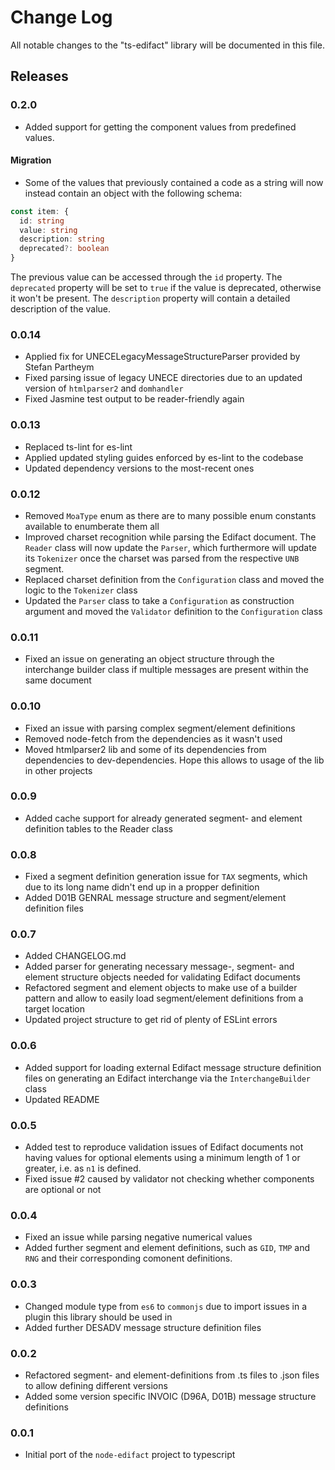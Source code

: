 # Change Log

All notable changes to the "ts-edifact" library will be documented in this file.

## Releases

### 0.2.0

- Added support for getting the component values from predefined values.

#### Migration

- Some of the values that previously contained a code as a string will now instead contain an object with the following schema:

```ts
const item: {
  id: string
  value: string
  description: string
  deprecated?: boolean
}
```

The previous value can be accessed through the `id` property. The `deprecated` property will be set to `true` if the value is deprecated, otherwise it won't be present. The `description` property will contain a detailed description of the value.

### 0.0.14

- Applied fix for UNECELegacyMessageStructureParser provided by Stefan Partheym
- Fixed parsing issue of legacy UNECE directories due to an updated version of `htmlparser2` and `domhandler`
- Fixed Jasmine test output to be reader-friendly again

### 0.0.13

- Replaced ts-lint for es-lint
- Applied updated styling guides enforced by es-lint to the codebase
- Updated dependency versions to the most-recent ones

### 0.0.12

- Removed `MoaType` enum as there are to many possible enum constants available to enumberate them all
- Improved charset recognition while parsing the Edifact document. The `Reader` class will now update the `Parser`, which furthermore will update its `Tokenizer` once the charset was parsed from the respective `UNB` segment.
- Replaced charset definition from the `Configuration` class and moved the logic to the `Tokenizer` class
- Updated the `Parser` class to take a `Configuration` as construction argument and moved the `Validator` definition to the `Configuration` class

### 0.0.11

- Fixed an issue on generating an object structure through the interchange builder class if multiple messages are present within the same document

### 0.0.10

- Fixed an issue with parsing complex segment/element definitions
- Removed node-fetch from the dependencies as it wasn't used
- Moved htmlparser2 lib and some of its dependencies from dependencies to dev-dependencies. Hope this allows to usage of the lib in other projects

### 0.0.9

- Added cache support for already generated segment- and element definition tables to the Reader class

### 0.0.8

- Fixed a segment definition generation issue for `TAX` segments, which due to its long name didn't end up in a propper definition
- Added D01B GENRAL message structure and segment/element definition files

### 0.0.7

- Added CHANGELOG.md
- Added parser for generating necessary message-, segment- and element structure objects needed for validating Edifact documents
- Refactored segment and element objects to make use of a builder pattern and allow to easily load segment/element definitions from a target location
- Updated project structure to get rid of plenty of ESLint errors

### 0.0.6

- Added support for loading external Edifact message structure definition files on generating an Edifact interchange via the `InterchangeBuilder` class
- Updated README

### 0.0.5

- Added test to reproduce validation issues of Edifact documents not having values for optional elements using a minimum length of 1 or greater, i.e. as `n1` is defined.
- Fixed issue #2 caused by validator not checking whether components are optional or not

### 0.0.4

- Fixed an issue while parsing negative numerical values
- Added further segment and element definitions, such as `GID`, `TMP` and `RNG` and their corresponding comonent definitions.

### 0.0.3

- Changed module type from `es6` to `commonjs` due to import issues in a plugin this library should be used in
- Added further DESADV message structure definition files

### 0.0.2

- Refactored segment- and element-definitions from .ts files to .json files to allow defining different versions
- Added some version specific INVOIC (D96A, D01B) message structure definitions

### 0.0.1

- Initial port of the `node-edifact` project to typescript
